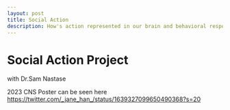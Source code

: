```yaml
---
layout: post
title: Social Action 
description: How's action represented in our brain and behavioral response?
---
```


Social Action Project
============
with Dr.Sam Nastase 

2023 CNS Poster can be seen here
<a href="[https://www.w3schools.com/](https://twitter.com/_jane_han_/status/1639327099650490368?s=20)">https://twitter.com/_jane_han_/status/1639327099650490368?s=20</a>

